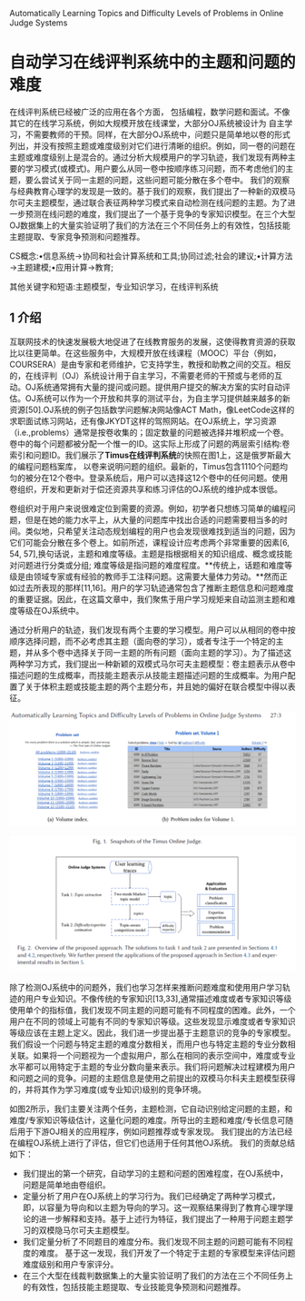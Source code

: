  Automatically Learning Topics and Difficulty Levels of Problems in Online Judge Systems 

#  自动学习在线评判系统中的主题和问题的难度 

在线评判系统已经被广泛的应用在各个方面， 包括编程，数学问题和面试。不像其它的在线学习系统，例如大规模开放在线课堂，大部分OJ系统被设计为 自主学习，不需要教师的干预。同样，在大部分OJ系统中，问题只是简单地以卷的形式列出，并没有按照主题或难度级别对它们进行清晰的组织。例如，同一卷的问题在主题或难度级别上是混合的。通过分析大规模用户的学习轨迹，我们发现有两种主要的学习模式(或模式)。用户要么从同一卷中按顺序练习问题，而不考虑他们的主题，要么尝试关于同一主题的问题，这些问题可能分散在多个卷中。 我们的观察与经典教育心理学的发现是一致的。基于我们的观察，我们提出了一种新的双模马尔可夫主题模型，通过联合表征两种学习模式来自动检测在线问题的主题。为了进一步预测在线问题的难度，我们提出了一个基于竞争的专家知识模型。在三个大型OJ数据集上的大量实验证明了我们的方法在三个不同任务上的有效性，包括技能主题提取、专家竞争预测和问题推荐。

CS概念:•信息系统→协同和社会计算系统和工具;协同过滤;社会的建议;•计算方法→主题建模;•应用计算→教育;

 其他关键字和短语:主题模型，专业知识学习，在线评判系统 

## 1 介绍

互联网技术的快速发展极大地促进了在线教育服务的发展，这使得教育资源的获取比以往更简单。在这些服务中，大规模开放在线课程（MOOC）平台（例如，COURSERA）是由专家和老师维护，它支持学生，教授和助教之间的交互。相反的，在线评判（OJ）系统设计用于自主学习，不需要老师的干预或与老师的互动。OJ系统通常拥有大量的提问或问题。提供用户提交的解决方案的实时自动评估。OJ系统可以作为一个开放和共享的测试平台，为自主学习提供越来越多的新资源[50].OJ系统的例子包括数学问题解决网站像ACT Math，像LeetCode这样的求职面试练习网站，还有像JKYDT这样的驾照网站。在OJ系统上，学习资源（i.e.,problems）通常是按卷收集的；固定数量的问题被选择并堆积成一个卷。 卷中的每个问题都被分配一个惟一的ID。这实际上形成了问题的两层索引结构:卷索引和问题ID。我们展示了**Timus在线评判系统**的快照在图1上，这是俄罗斯最大的编程问题档案库， 以卷来说明问题的组织。最新的，Timus包含1110个问题均匀的被分在12个卷中。登录系统后，用户可以选择这12个卷中的任何问题。使用卷组织，开发和更新对于偿还资源共享和练习评估的OJ系统的维护成本很低。

卷组织对于用户来说很难定位到需要的资源。例如，初学者只想练习简单的编程问题，但是在她的能力水平上，从大量的问题库中找出合适的问题需要相当多的时间。类似地，只希望关注动态规划编程的用户也会发现很难找到适当的问题，因为它们可能会分散在多个卷上。如前所述，课程设计应考虑两个非常重要的因素[6, 54, 57],换句话说，主题和难度等级。主题是指根据相关的知识组成、概念或技能对问题进行分类或分组; 难度等级是指问题的难度程度。**传统上，话题和难度等级是由领域专家或有经验的教师手工注释问题。这需要大量体力劳动。**然而正如过去所表现的那样[11,16]。用户的学习轨迹通常包含了推断主题信息和问题难度的重要证据。因此，在这篇文章中，我们聚焦于用户学习规矩来自动监测主题和难度等级在OJ系统中。

通过分析用户的轨迹，我们发现有两个主要的学习模型。用户可以从相同的卷中按顺序选择问题，而不必考虑其主题（面向卷的学习），或者专注于一个特定的主题，并从多个卷中选择关于同一主题的所有问题（面向主题的学习）。为了描述这两种学习方式，我们提出一种新颖的双模式马尔可夫主题模型：卷主题表示从卷中描述问题的生成概率，而技能主题表示从技能主题描述问题的生成概率。为用户配置了关于体积主题或技能主题的两个主题分布，并且她的偏好在联合模型中得以表征。

![1573610848164](./assets/1573610848164.png)

![1573610880694](./assets/1573610880694.png)

除了检测OJ系统中的问题外，我们也学习怎样来推断问题难度和使用用户学习轨迹的用户专业知识。不像传统的专家知识[13,33],通常描述难度或者专家知识等级使用单个的指标值，我们发现不同主题的问题可能有不同程度的困难。此外，一个用户在不同的领域上可能有不同的专家知识等级。这些发现显示难度或者专家知识等级应该在主题上定义。因此，我们进一步提出基于主题意识的竞争的专家模型。我们假设一个问题与特定主题的难度分数相关，而用户也与特定主题的专业分数相关联。如果将一个问题视为一个虚拟用户，那么在相同的表示空间中，难度或专业水平都可以用特定于主题的专业分数向量来表示。我们将问题解决过程建模为用户和问题之间的竞争。问题的主题信息是使用之前提出的双模马尔科夫主题模型获得的，并将其作为学习难度(或专业知识)级别的竞争环境。

如图2所示，我们主要关注两个任务，主题检测，它自动识别给定问题的主题，和难度/专家知识等级估计，这量化问题的难度。所导出的主题和难度/专长信息可随后用于下游OJ相关的应用程序，例如问题推荐或专家发现。 我们提出的方法已经在编程OJ系统上进行了评估，但它们也适用于任何其他OJ系统。 我们的贡献总结如下：

- 我们提出的第一个研究，自动学习的主题和问题的困难程度，在OJ系统中，问题是简单地由卷组织。 
- 定量分析了用户在OJ系统上的学习行为。我们已经确定了两种学习模式，即，以容量为导向和以主题为导向的学习。这一观察结果得到了教育心理学理论的进一步解释和支持。基于上述行为特征，我们提出了一种用于问题主题学习的双模隐马尔可夫主题模型。 
- 我们定量分析了不同题目的难度分布。我们发现不同主题的问题可能有不同程度的难度。
  基于这一发现，我们开发了一个特定于主题的专家模型来评估问题难度级别和用户专家评分。
-  在三个大型在线裁判数据集上的大量实验证明了我们的方法在三个不同任务上的有效性，包括技能主题提取、专业技能竞争预测和问题推荐。 

